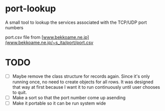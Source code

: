 # port-lookup
A small tool to lookup the services associated with the TCP/UDP port numbers

port.csv file from [www.bekkoame.ne.jp](www.bekkoame.ne.jp/~s_ita/port/port.csv


# TODO

- [ ] Maybe remove the class structure for records again. Since it's only running once, no need to create objects for all rows. It was designed that way at first because I want it to run continuously until user chooses to quit.
- [ ] Make a sort so that the port number come up asending
- [ ] Make it portable so it can be run system wide
